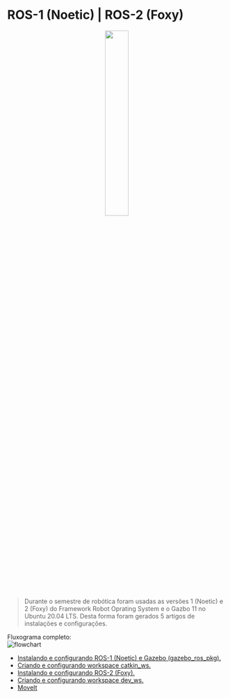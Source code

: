 # ROS-1 (Noetic) | ROS-2 (Foxy)

<p align="center" width="100%">
    <img width="33%" src="https://miro.medium.com/max/800/0*Ph6z0gEq-uyEpAoL.png"> 
</p>

> Durante o semestre de robótica foram usadas as versões 1 (Noetic) e 2 (Foxy) do Framework Robot Oprating System e o Gazbo 11 no Ubuntu 20.04 LTS. Desta forma foram gerados 5 artigos de instalações e configurações.

Fluxograma completo: <br/>
![flowchart]()

 * [Instalando e configurando ROS-1 (Noetic) e Gazebo (gazebo_ros_pkg).](https://github.com/Math09/infnet_ros/tree/ros_noetic)
 * [Criando e configurando workspace catkin_ws.](https://github.com/Math09/infnet_ros/tree/catkin_ws) 
 * [Instalando e configurando ROS-2 (Foxy).](https://github.com/Math09/infnet_ros/tree/ros_foxy) 
 * [Criando e configurando workspace dev_ws.](https://github.com/Math09/infnet_ros/tree/dev_ws) 
 * [MoveIt]() 
